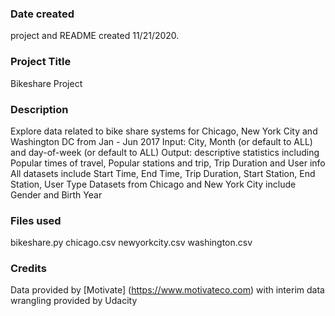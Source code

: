 ### Date created
project and README created 11/21/2020.

### Project Title
Bikeshare Project

### Description
Explore data related to bike share systems for Chicago, New York City and Washington DC from Jan - Jun 2017
Input: City, Month (or default to ALL) and day-of-week (or default to ALL)
Output: descriptive statistics including Popular times of travel, Popular stations and trip, Trip Duration and User info
All datasets include Start Time, End Time, Trip Duration, Start Station, End Station, User Type
Datasets from Chicago and New York City include Gender and Birth Year

### Files used
bikeshare.py
chicago.csv
newyorkcity.csv
washington.csv

### Credits
Data provided by [Motivate] (https://www.motivateco.com) with interim data wrangling provided by Udacity

